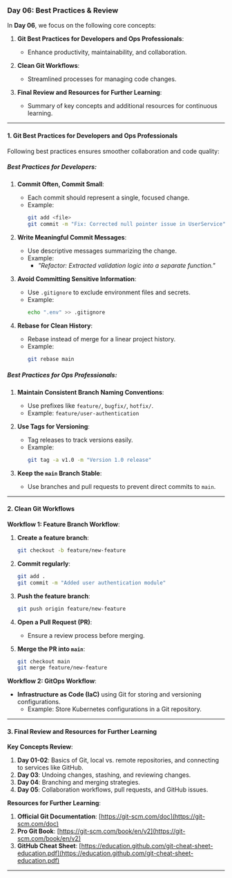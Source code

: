 
### Day 06: Best Practices & Review

In **Day 06**, we focus on the following core concepts:

1. **Git Best Practices for Developers and Ops Professionals**:
   - Enhance productivity, maintainability, and collaboration.

2. **Clean Git Workflows**:
   - Streamlined processes for managing code changes.

3. **Final Review and Resources for Further Learning**:
   - Summary of key concepts and additional resources for continuous learning.

---

#### 1. Git Best Practices for Developers and Ops Professionals

Following best practices ensures smoother collaboration and code quality:

##### **Best Practices for Developers**:
1. **Commit Often, Commit Small**:
   - Each commit should represent a single, focused change.
   - Example:
     ```bash
     git add <file>
     git commit -m "Fix: Corrected null pointer issue in UserService"
     ```

2. **Write Meaningful Commit Messages**:
   - Use descriptive messages summarizing the change.
   - Example: 
     - *"Refactor: Extracted validation logic into a separate function."*

3. **Avoid Committing Sensitive Information**:
   - Use `.gitignore` to exclude environment files and secrets.
   - Example:
     ```bash
     echo ".env" >> .gitignore
     ```

4. **Rebase for Clean History**:
   - Rebase instead of merge for a linear project history.
   - Example:
     ```bash
     git rebase main
     ```

##### **Best Practices for Ops Professionals**:
1. **Maintain Consistent Branch Naming Conventions**:
   - Use prefixes like `feature/`, `bugfix/`, `hotfix/`.
   - Example: `feature/user-authentication`

2. **Use Tags for Versioning**:
   - Tag releases to track versions easily.
   - Example:
     ```bash
     git tag -a v1.0 -m "Version 1.0 release"
     ```

3. **Keep the `main` Branch Stable**:
   - Use branches and pull requests to prevent direct commits to `main`.

---

#### 2. Clean Git Workflows

**Workflow 1: Feature Branch Workflow**:
1. **Create a feature branch**:
   ```bash
   git checkout -b feature/new-feature
   ```

2. **Commit regularly**:
   ```bash
   git add .
   git commit -m "Added user authentication module"
   ```

3. **Push the feature branch**:
   ```bash
   git push origin feature/new-feature
   ```

4. **Open a Pull Request (PR)**:
   - Ensure a review process before merging.

5. **Merge the PR into `main`**:
   ```bash
   git checkout main
   git merge feature/new-feature
   ```

**Workflow 2: GitOps Workflow**:
- **Infrastructure as Code (IaC)** using Git for storing and versioning configurations.
  - Example: Store Kubernetes configurations in a Git repository.

---

#### 3. Final Review and Resources for Further Learning

**Key Concepts Review**:
1. **Day 01-02**: Basics of Git, local vs. remote repositories, and connecting to services like GitHub.
2. **Day 03**: Undoing changes, stashing, and reviewing changes.
3. **Day 04**: Branching and merging strategies.
4. **Day 05**: Collaboration workflows, pull requests, and GitHub issues.

**Resources for Further Learning**:
1. **Official Git Documentation**: [https://git-scm.com/doc](https://git-scm.com/doc)
2. **Pro Git Book**: [https://git-scm.com/book/en/v2](https://git-scm.com/book/en/v2)
3. **GitHub Cheat Sheet**: [https://education.github.com/git-cheat-sheet-education.pdf](https://education.github.com/git-cheat-sheet-education.pdf)

---